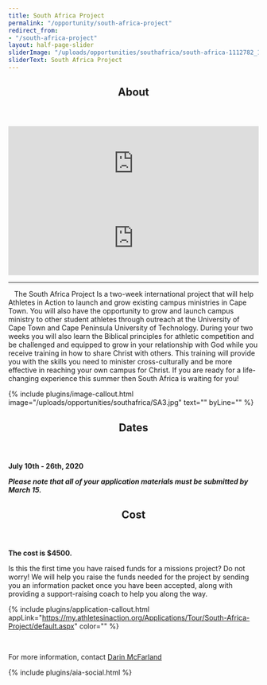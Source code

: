 ```yaml
---
title: South Africa Project
permalink: "/opportunity/south-africa-project"
redirect_from:
- "/south-africa-project"
layout: half-page-slider
sliderImage: "/uploads/opportunities/southafrica/south-africa-1112782_1920.jpg"
sliderText: South Africa Project
---
```


<div class="row">
<div class=" span-12 cell" id="about">
<section class="section" id="about"><header class="section-header container text-center">
<h2 class="section-title first-color" data-title="About">About</h2>
</header></section>
</div></div>
<div class="container">
<div class="row">
<div class="col-sm-6">
<div class="videowrapper">
<iframe style="text-align: center; display: block; margin-left: auto; margin-right: auto; width: 100%;" src="https://www.youtube.com/embed/H_N0A67hI60" frameborder="0" allowfullscreen="allowfullscreen"></iframe>
</div></div>
<div class="col-sm-6">
<div class="videowrapper">
<iframe style="text-align: center; display: block; margin-left: auto; margin-right: auto; width: 100%;" src="https://www.youtube.com/embed/u8xq7zeVmJI" frameborder="0" allowfullscreen="allowfullscreen"></iframe>
</div></div>
</div></div>
<hr class="container">

<div class="container"><p><span><img alt="" src="/uploads/opportunities/southafrica/SAP_8.png" class="img-responsive pull-right col-md-4">&nbsp;&nbsp;&nbsp;The South Africa Project Is a two-week international project that will help Athletes in Action to launch and grow existing campus ministries in Cape Town. You will also have the opportunity to grow and launch campus ministry to other student athletes through outreach at the University of Cape Town and Cape Peninsula University of Technology. During your two weeks you will also learn the Biblical principles for athletic competition and be challenged and equipped to grow in your relationship with God while you receive training in how to share Christ with others. This training will provide you with the skills you need to minister cross-culturally and be more effective in reaching your own campus for Christ. If you are ready for a life-changing experience this summer then South Africa is waiting for you!</span></p>
</div>
<div class="mb35 mb20-xs"></div>
<!-- space -->
{% include plugins/image-callout.html image="/uploads/opportunities/southafrica/SA3.jpg" text="" byLine="" %}
</div></div>
<div class="row">
<div class=" span-12 cell" id="dates">
<header class="section-header container text-center">
<h2 class="section-title first-color" data-title="Dates">Dates</h2>
</header>
</div></div>
<div class="row">
<div class=" span-12 cell">
<div class="container"><p style="font-weight: bold;">July 10th - 26th, 2020&nbsp;</p>
<p><em><strong>Please note that all of your application materials must be submitted by March 15.</strong></em></p>
</div></div></div>
<div class="row">
<div class=" span-12 cell" id="cost">
<header class="section-header container text-center">
<h2 class="section-title first-color" data-title="Cost">Cost</h2>
</header>
</div></div>
<div class="row">
<div class=" span-12 cell">
<div class="container"><p><span style="font-weight: bold;">The cost is $4500.</span></p><p> Is this the first time you have raised funds for a missions project? Do not worry! We will help you raise the funds needed for the project by sending you an information packet once you have been accepted, along with providing a support-raising coach to help you along the way.</p>
</div></div></div>

{% include plugins/application-callout.html appLink="https://my.athletesinaction.org/Applications/Tour/South-Africa-Project/default.aspx" color="" %}

<div class="row">
<div class=" span-12 cell">
<div class="container"><p>&nbsp;</p><p>For more information, contact&nbsp;<a href="mailto:darin.mcfarland@athletesinaction.org" target="_blank">Darin McFarland</a></p>
</div>

{% include plugins/aia-social.html %}